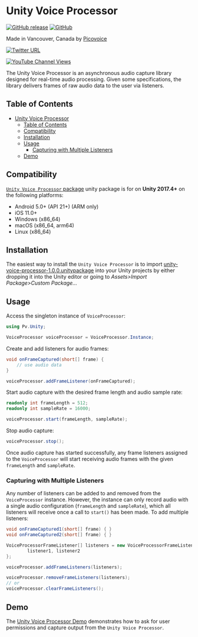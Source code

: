 # Unity Voice Processor

[![GitHub release](https://img.shields.io/github/release/Picovoice/unity-voice-processor.svg)](https://github.com/Picovoice/unity-voice-processor/releases)
[![GitHub](https://img.shields.io/github/license/Picovoice/unity-voice-processor)](https://github.com/Picovoice/unity-voice-processor/)

Made in Vancouver, Canada by [Picovoice](https://picovoice.ai)

<!-- markdown-link-check-disable -->
[![Twitter URL](https://img.shields.io/twitter/url?label=%40AiPicovoice&style=social&url=https%3A%2F%2Ftwitter.com%2FAiPicovoice)](https://twitter.com/AiPicovoice)
<!-- markdown-link-check-enable -->
[![YouTube Channel Views](https://img.shields.io/youtube/channel/views/UCAdi9sTCXLosG1XeqDwLx7w?label=YouTube&style=social)](https://www.youtube.com/channel/UCAdi9sTCXLosG1XeqDwLx7w)

The Unity Voice Processor is an asynchronous audio capture library designed for real-time audio
processing. Given some specifications, the library delivers frames of raw audio data to the user via
listeners.

## Table of Contents

- [Unity Voice Processor](#unity-voice-processor)
    - [Table of Contents](#table-of-contents)
    - [Compatibility](#compatibility)
    - [Installation](#installation)
    - [Usage](#usage)
        - [Capturing with Multiple Listeners](#capturing-with-multiple-listeners)
    - [Demo](#demo)

## Compatibility

[`Unity Voice Processor` package](./unity-voice-processor-1.0.0.unitypackage) unity package is for on **Unity 2017.4+** on the following platforms:

- Android 5.0+ (API 21+) (ARM only)
- iOS 11.0+
- Windows (x86_64)
- macOS (x86_64, arm64)
- Linux (x86_64)

## Installation

The easiest way to install the `Unity Voice Processor` is to import [unity-voice-processor-1.0.0.unitypackage](./unity-voice-processor-1.0.0.unitypackage) into your Unity projects by either dropping it into the Unity editor or going to _Assets>Import Package>Custom Package..._

## Usage

Access the singleton instance of `VoiceProcessor`:

```csharp
using Pv.Unity;

VoiceProcessor voiceProcessor = VoiceProcessor.Instance;
```

Create and add listeners for audio frames:

```csharp
void onFrameCaptured(short[] frame) {
    // use audio data
}

voiceProcessor.addFrameListener(onFrameCaptured);
```

Start audio capture with the desired frame length and audio sample rate:

```csharp
readonly int frameLength = 512;
readonly int sampleRate = 16000;

voiceProcessor.start(frameLength, sampleRate);
```

Stop audio capture:
```csharp
voiceProcessor.stop();
```

Once audio capture has started successfully, any frame listeners assigned to the `VoiceProcessor`
will start receiving audio frames with the given `frameLength` and `sampleRate`.

### Capturing with Multiple Listeners

Any number of listeners can be added to and removed from the `VoiceProcessor` instance. However,
the instance can only record audio with a single audio configuration (`frameLength` and `sampleRate`),
which all listeners will receive once a call to `start()` has been made. To add multiple listeners:
```csharp
void onFrameCaptured1(short[] frame) { }
void onFrameCaptured2(short[] frame) { }

VoiceProcessorFrameListener[] listeners = new VoiceProcessorFrameListener[] {
        listener1, listener2 
};

voiceProcessor.addFrameListeners(listeners);

voiceProcessor.removeFrameListeners(listeners);
// or
voiceProcessor.clearFrameListeners();
```

## Demo

The [Unity Voice Processor Demo](./Assets/UnityVoiceProcessor/Demo/) demonstrates how to ask for user permissions and capture output from
the `Unity Voice Processor`.
